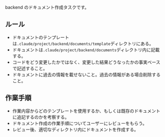 backend のドキュメント作成タスクです。

## ルール

- ドキュメントのテンプレートは`.claude/project/backend/documents/template`ディレクトリにある。
- ドキュメントは`.claude/project/backend/documents`ディレクトリ内に記載する。
- コードをどう変更したかではなく、変更した結果どうなったかの事実ベースで記述すること。
- ドキュメントに過去の情報を載せないこと。過去の情報がある場合削除すること。

## 作業手順

- 作業内容からどのテンプレートを使用するか、もしくは既存のドキュメントに追記するのかを考察する。
- ドキュメント作成の作業手順についてユーザーにレビューをもらう。
- レビュー後、適切なディレクトリ内にドキュメントを作成する。
